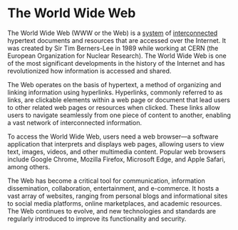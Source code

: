 # The World Wide Web

The World Wide Web (WWW or the Web) is a [system](/docs/glossary/system) of [interconnected](/docs/glossary/interconnection) hypertext documents and resources that are accessed over the Internet. It was created by Sir Tim Berners-Lee in 1989 while working at CERN (the European Organization for Nuclear Research). The World Wide Web is one of the most significant developments in the history of the Internet and has revolutionized how information is accessed and shared.

The Web operates on the basis of hypertext, a method of organizing and linking information using hyperlinks. Hyperlinks, commonly referred to as links, are clickable elements within a web page or document that lead users to other related web pages or resources when clicked. These links allow users to navigate seamlessly from one piece of content to another, enabling a vast network of interconnected information.

To access the World Wide Web, users need a web browser—a software application that interprets and displays web pages, allowing users to view text, images, videos, and other multimedia content. Popular web browsers include Google Chrome, Mozilla Firefox, Microsoft Edge, and Apple Safari, among others.

The Web has become a critical tool for communication, information dissemination, collaboration, entertainment, and e-commerce. It hosts a vast array of websites, ranging from personal blogs and informational sites to social media platforms, online marketplaces, and academic resources. The Web continues to evolve, and new technologies and standards are regularly introduced to improve its functionality and security.